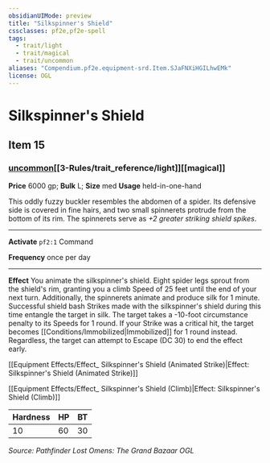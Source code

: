 ```yaml
---
obsidianUIMode: preview
title: "Silkspinner's Shield"
cssclasses: pf2e,pf2e-spell
tags:
  - trait/light
  - trait/magical
  - trait/uncommon
aliases: "Compendium.pf2e.equipment-srd.Item.SJaFNXiHGILhwEMk"
license: OGL
---
```

# Silkspinner's Shield
## Item 15
### [uncommon](uncommon "Uncommon Rarity Trait")[[3-Rules/trait_reference/light]][[magical]]


**Price** 6000 gp; 
**Bulk** L; **Size** med
**Usage** held-in-one-hand

This oddly fuzzy buckler resembles the abdomen of a spider. Its defensive side is covered in fine hairs, and two small spinnerets protrude from the bottom of its rim. The spinnerets serve as _+2 greater striking shield spikes_.

* * *

**Activate** `pf2:1` Command

**Frequency** once per day

* * *

**Effect** You animate the silkspinner's shield. Eight spider legs sprout from the shield's rim, granting you a climb Speed of 25 feet until the end of your next turn. Additionally, the spinnerets animate and produce silk for 1 minute. Successful shield bash Strikes made with the silkspinner's shield during this time entangle the target in silk. The target takes a -10-foot circumstance penalty to its Speeds for 1 round. If your Strike was a critical hit, the target becomes [[Conditions/Immobilized|Immobilized]] for 1 round instead. Regardless, the target can attempt to Escape (DC 30) to end the effect early.

[[Equipment Effects/Effect_ Silkspinner's Shield (Animated Strike)|Effect: Silkspinner's Shield (Animated Strike)]]

[[Equipment Effects/Effect_ Silkspinner's Shield (Climb)|Effect: Silkspinner's Shield (Climb)]]

  

| Hardness | HP | BT |
| --- | --- | --- |
| 10 | 60 | 30 |

*Source: Pathfinder Lost Omens: The Grand Bazaar*
*OGL*